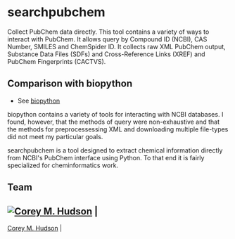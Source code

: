 # searchpubchem
Collect PubChem data directly. This tool contains a variety of ways to interact with PubChem. It allows query by Compound ID (NCBI), CAS Number, SMILES and ChemSpider ID. It collects raw XML PubChem output, Substance Data Files (SDFs) and Cross-Reference Links (XREF) and PubChem Fingerprints (CACTVS).

## Comparison with biopython

* See [biopython](https://github.com/biopython/biopython.github.io/)

biopython contains a variety of tools for interacting with NCBI databases. I found, however, that the methods of query were non-exhaustive and that the methods for preprocessessing XML and downloading multiple file-types did not meet my particular goals.

searchpubchem is a tool designed to extract chemical information directly from NCBI's PubChem interface using Python. To that end it is fairly specialized for cheminformatics work.

## Team

[![Corey M. Hudson](https://avatars3.githubusercontent.com/u/6139410?v=3&u=eba4d10795f651f1e665914cde4908af36523267&s=140)](https://github.com/coreymhudson) |
---
[Corey M. Hudson](https://github.com/coreymhudson) |
